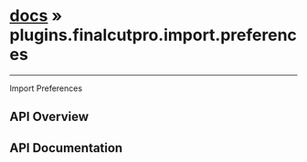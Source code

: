 # [docs](index.md) » plugins.finalcutpro.import.preferences
---

Import Preferences

## API Overview

## API Documentation

